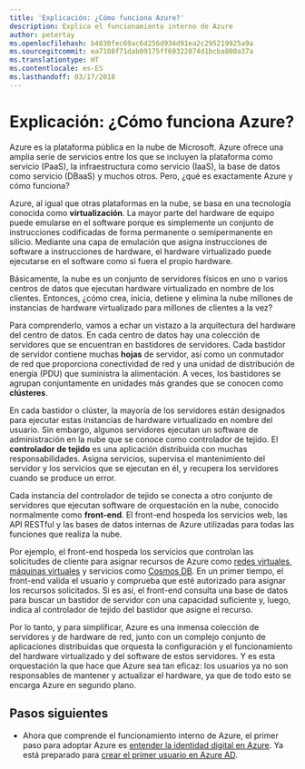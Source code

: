 ```yaml
---
title: 'Explicación: ¿Cómo funciona Azure?'
description: Explica el funcionamiento interno de Azure
author: petertay
ms.openlocfilehash: b4830fec69ac6d256d934d91ea2c295219925a9a
ms.sourcegitcommit: ea7108f71dab09175ff69322874d1bcba800a37a
ms.translationtype: HT
ms.contentlocale: es-ES
ms.lasthandoff: 03/17/2018
---
```

# <a name="explainer-how-does-azure-work"></a>Explicación: ¿Cómo funciona Azure?

Azure es la plataforma pública en la nube de Microsoft. Azure ofrece una amplia serie de servicios entre los que se incluyen la plataforma como servicio (PaaS), la infraestructura como servicio (IaaS), la base de datos como servicio (DBaaS) y muchos otros. Pero, ¿qué es exactamente Azure y cómo funciona?

Azure, al igual que otras plataformas en la nube, se basa en una tecnología conocida como **virtualización**. La mayor parte del hardware de equipo puede emularse en el software porque es simplemente un conjunto de instrucciones codificadas de forma permanente o semipermanente en silicio. Mediante una capa de emulación que asigna instrucciones de software a instrucciones de hardware, el hardware virtualizado puede ejecutarse en el software como si fuera el propio hardware.

Básicamente, la nube es un conjunto de servidores físicos en uno o varios centros de datos que ejecutan hardware virtualizado en nombre de los clientes. Entonces, ¿cómo crea, inicia, detiene y elimina la nube millones de instancias de hardware virtualizado para millones de clientes a la vez?

Para comprenderlo, vamos a echar un vistazo a la arquitectura del hardware del centro de datos.  En cada centro de datos hay una colección de servidores que se encuentran en bastidores de servidores. Cada bastidor de servidor contiene muchas **hojas** de servidor, así como un conmutador de red que proporciona conectividad de red y una unidad de distribución de energía (PDU) que suministra la alimentación. A veces, los bastidores se agrupan conjuntamente en unidades más grandes que se conocen como **clústeres**. 

En cada bastidor o clúster, la mayoría de los servidores están designados para ejecutar estas instancias de hardware virtualizado en nombre del usuario. Sin embargo, algunos servidores ejecutan un software de administración en la nube que se conoce como controlador de tejido. El **controlador de tejido** es una aplicación distribuida con muchas responsabilidades. Asigna servicios, supervisa el mantenimiento del servidor y los servicios que se ejecutan en él, y recupera los servidores cuando se produce un error.

Cada instancia del controlador de tejido se conecta a otro conjunto de servidores que ejecutan software de orquestación en la nube, conocido normalmente como **front-end**. El front-end hospeda los servicios web, las API RESTful y las bases de datos internas de Azure utilizadas para todas las funciones que realiza la nube. 

Por ejemplo, el front-end hospeda los servicios que controlan las solicitudes de cliente para asignar recursos de Azure como [redes virtuales][vnet], [máquinas virtuales][vms] y servicios como [Cosmos DB][cosmosdb]. En un primer tiempo, el front-end valida el usuario y comprueba que esté autorizado para asignar los recursos solicitados. Si es así, el front-end consulta una base de datos para buscar un bastidor de servidor con una capacidad suficiente y, luego, indica al controlador de tejido del bastidor que asigne el recurso.

Por lo tanto, y para simplificar, Azure es una inmensa colección de servidores y de hardware de red, junto con un complejo conjunto de aplicaciones distribuidas que orquesta la configuración y el funcionamiento del hardware virtualizado y del software de estos servidores. Y es esta orquestación la que hace que Azure sea tan eficaz: los usuarios ya no son responsables de mantener y actualizar el hardware, ya que de todo esto se encarga Azure en segundo plano. 

## <a name="next-steps"></a>Pasos siguientes

* Ahora que comprende el funcionamiento interno de Azure, el primer paso para adoptar Azure es [entender la identidad digital en Azure](tenant-explainer.md). Ya está preparado para [crear el primer usuario en Azure AD][docs-add-users-to-aad].

<!-- Links -->

[cosmosdb]: /azure/cosmos-db/introduction
[docs-add-users-to-aad]: /azure/active-directory/add-users-azure-active-directory?toc=/azure/architecture/cloud-adoption-guide/toc.json
[vms]: /azure/virtual-machines/
[vnet]: /azure/virtual-network/virtual-networks-overview
